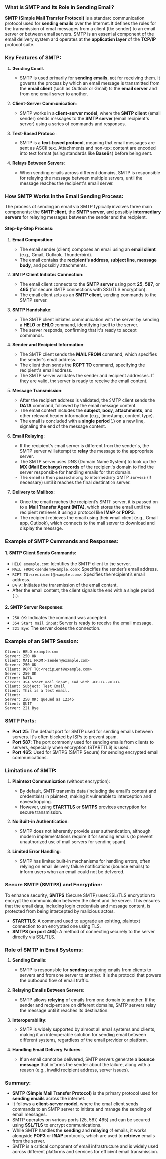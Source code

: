 ### What is SMTP and Its Role in Sending Email?

**SMTP (Simple Mail Transfer Protocol)** is a standard communication protocol used for **sending emails** over the Internet. It defines the rules for the transmission of email messages from a client (the sender) to an email server or between email servers. SMTP is an essential component of the email delivery system and operates at the **application layer** of the **TCP/IP** protocol suite.

### Key Features of SMTP:

1. **Sending Email**:
   - SMTP is used primarily for **sending emails**, not for receiving them. It governs the process by which an email message is transmitted from the **email client** (such as Outlook or Gmail) to the **email server** and from one email server to another.

2. **Client-Server Communication**:
   - SMTP works in a **client-server model**, where the **SMTP client** (email sender) sends messages to the **SMTP server** (email recipient's server) using a series of commands and responses.

3. **Text-Based Protocol**:
   - SMTP is a **text-based protocol**, meaning that email messages are sent as ASCII text. Attachments and non-text content are encoded into text format (using standards like **Base64**) before being sent.

4. **Relays Between Servers**:
   - When sending emails across different domains, SMTP is responsible for relaying the message between multiple servers, until the message reaches the recipient's email server.

### How SMTP Works in the Email Sending Process:

The process of sending an email via SMTP typically involves three main components: the **SMTP client**, the **SMTP server**, and possibly **intermediary servers** for relaying messages between the sender and the recipient.

#### Step-by-Step Process:

1. **Email Composition**:
   - The email sender (client) composes an email using an **email client** (e.g., Gmail, Outlook, Thunderbird).
   - The email contains the **recipient’s address**, **subject line**, **message body**, and possibly attachments.

2. **SMTP Client Initiates Connection**:
   - The email client connects to the **SMTP server** using port **25**, **587**, or **465** (for secure SMTP connections with SSL/TLS encryption).
   - The email client acts as an **SMTP client**, sending commands to the SMTP server.

3. **SMTP Handshake**:
   - The SMTP client initiates communication with the server by sending a **HELO** or **EHLO** command, identifying itself to the server.
   - The server responds, confirming that it's ready to accept commands.

4. **Sender and Recipient Information**:
   - The SMTP client sends the **MAIL FROM** command, which specifies the sender's email address.
   - The client then sends the **RCPT TO** command, specifying the recipient's email address.
   - The SMTP server validates the sender and recipient addresses. If they are valid, the server is ready to receive the email content.

5. **Message Transmission**:
   - After the recipient address is validated, the SMTP client sends the **DATA** command, followed by the email message content.
   - The email content includes the **subject**, **body**, **attachments**, and other relevant header information (e.g., timestamp, content type).
   - The email is concluded with a **single period (.)** on a new line, signaling the end of the message content.

6. **Email Relaying**:
   - If the recipient's email server is different from the sender's, the SMTP server will attempt to **relay** the message to the appropriate server.
   - The SMTP server uses DNS (Domain Name System) to look up the **MX (Mail Exchange) records** of the recipient's domain to find the server responsible for handling emails for that domain.
   - The email is then passed along to intermediary SMTP servers (if necessary) until it reaches the final destination server.

7. **Delivery to Mailbox**:
   - Once the email reaches the recipient’s SMTP server, it is passed on to a **Mail Transfer Agent (MTA)**, which stores the email until the recipient retrieves it using a protocol like **IMAP** or **POP3**.
   - The recipient retrieves the email using their email client (e.g., Gmail app, Outlook), which connects to the mail server to download and display the message.

### Example of SMTP Commands and Responses:

#### 1. **SMTP Client Sends Commands**:
   - `HELO example.com`: Identifies the SMTP client to the server.
   - `MAIL FROM:<sender@example.com>`: Specifies the sender’s email address.
   - `RCPT TO:<recipient@example.com>`: Specifies the recipient’s email address.
   - `DATA`: Initiates the transmission of the email content.
   - After the email content, the client signals the end with a single period (`.`).

#### 2. **SMTP Server Responses**:
   - `250 OK`: Indicates the command was accepted.
   - `354 Start mail input`: Server is ready to receive the email message.
   - `221 Bye`: The server closes the connection.

### Example of an SMTP Session:

```
Client: HELO example.com
Server: 250 OK
Client: MAIL FROM:<sender@example.com>
Server: 250 OK
Client: RCPT TO:<recipient@example.com>
Server: 250 OK
Client: DATA
Server: 354 Start mail input; end with <CRLF>.<CRLF>
Client: Subject: Test Email
Client: This is a test email.
Client: .
Server: 250 OK: queued as 12345
Client: QUIT
Server: 221 Bye
```

### SMTP Ports:

- **Port 25**: The default port for SMTP used for sending emails between servers. It's often blocked by ISPs to prevent spam.
- **Port 587**: The port commonly used for sending emails from clients to servers, especially when encryption (STARTTLS) is used.
- **Port 465**: Used for SMTPS (SMTP Secure) for sending encrypted email communications.

### Limitations of SMTP:

1. **Plaintext Communication** (without encryption):
   - By default, SMTP transmits data (including the email's content and credentials) in plaintext, making it vulnerable to interception and eavesdropping.
   - However, using **STARTTLS** or **SMTPS** provides encryption for secure transmission.

2. **No Built-in Authentication**:
   - SMTP does not inherently provide user authentication, although modern implementations require it for sending emails (to prevent unauthorized use of mail servers for sending spam).

3. **Limited Error Handling**:
   - SMTP has limited built-in mechanisms for handling errors, often relying on email delivery failure notifications (bounce emails) to inform users when an email could not be delivered.

### Secure SMTP (SMTPS) and Encryption:

To enhance security, **SMTPS** (Secure SMTP) uses SSL/TLS encryption to encrypt the communication between the client and the server. This ensures that the email data, including login credentials and message content, is protected from being intercepted by malicious actors.

- **STARTTLS**: A command used to upgrade an existing, plaintext connection to an encrypted one using TLS.
- **SMTPS (on port 465)**: A method of connecting securely to the server directly via SSL/TLS.

### Role of SMTP in Email Systems:

1. **Sending Emails**:
   - SMTP is responsible for **sending** outgoing emails from clients to servers and from one server to another. It is the protocol that powers the outbound flow of email traffic.

2. **Relaying Emails Between Servers**:
   - SMTP allows **relaying** of emails from one domain to another. If the sender and recipient are on different domains, SMTP servers relay the message until it reaches its destination.

3. **Interoperability**:
   - SMTP is widely supported by almost all email systems and clients, making it an interoperable solution for sending email between different systems, regardless of the email provider or platform.

4. **Handling Email Delivery Failures**:
   - If an email cannot be delivered, SMTP servers generate a **bounce message** that informs the sender about the failure, along with a reason (e.g., invalid recipient address, server issues).

### Summary:

- **SMTP (Simple Mail Transfer Protocol)** is the primary protocol used for **sending emails** across the internet.
- It follows a **client-server model**, where the email client sends commands to an SMTP server to initiate and manage the sending of email messages.
- SMTP operates on various ports (25, 587, 465) and can be secured using **SSL/TLS** to encrypt communications.
- While SMTP handles the **sending** and **relaying** of emails, it works alongside **POP3** or **IMAP** protocols, which are used to **retrieve** emails from the server.
- SMTP is a critical component of email infrastructure and is widely used across different platforms and services for efficient email transmission.